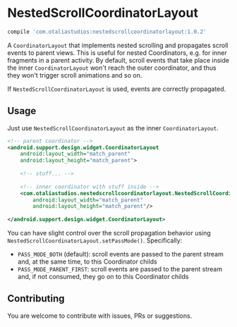 # NestedScrollCoordinatorLayout

```groovy
compile 'com.otaliastudios:nestedscrollcoordinatorlayout:1.0.2'
```

A `CoordinatorLayout` that implements nested scrolling and propagates scroll events to parent views.
This is useful for nested Coordinators, e.g. for inner fragments in a parent activity. 
By default, scroll events that take place inside the inner `CoordinatorLayout` won't reach the outer 
coordinator, and thus they won't trigger scroll animations and so on.

If `NestedScrollCoordinatorLayout` is used, events are correctly propagated.

## Usage

Just use `NestedScrollCoordinatorLayout` as the inner `CoordinatorLayout`.

```xml
<!-- parent coordinator -->
<android.support.design.widget.CoordinatorLayout
    android:layout_width="match_parent"
    android:layout_height="match_parent">
    
    <!-- stuff... -->
    
    <!-- inner coordinator with stuff inside -->
    <com.otaliastudios.nestedscrollcoordinatorlayout.NestedScrollCoordinatorLayout
        android:layout_width="match_parent"
        android:layout_height="match_parent"/>   
    
</android.support.design.widget.CoordinatorLayout>
```

You can have slight control over the scroll propagation behavior using
`NestedScrollCoordinatorLayout.setPassMode()`. Specifically:

- `PASS_MODE_BOTH` (default): scroll events are passed to the parent stream and, at the same time,
to this Coordinator childs
- `PASS_MODE_PARENT_FIRST`: scroll events are passed to the parent stream and, if not consumed,
they go on to this Coordinator childs

## Contributing

You are welcome to contribute with issues, PRs or suggestions.
